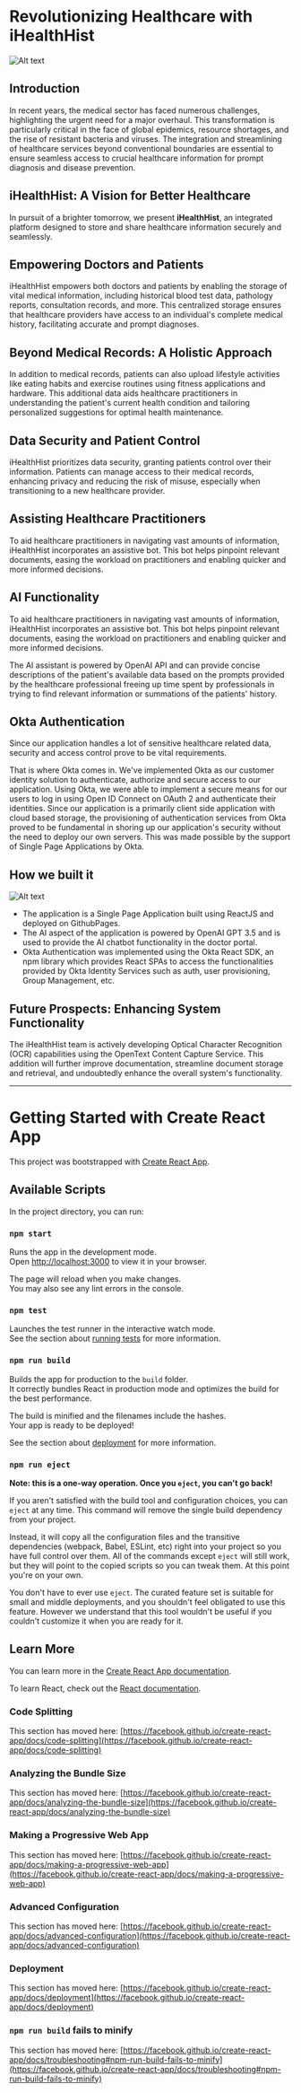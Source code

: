 # Revolutionizing Healthcare with iHealthHist

![Alt text](https://raw.githubusercontent.com/cenentury0941/Pictures/main/ih.png)

## Introduction
In recent years, the medical sector has faced numerous challenges, highlighting the urgent need for a major overhaul. This transformation is particularly critical in the face of global epidemics, resource shortages, and the rise of resistant bacteria and viruses. The integration and streamlining of healthcare services beyond conventional boundaries are essential to ensure seamless access to crucial healthcare information for prompt diagnosis and disease prevention.

## iHealthHist: A Vision for Better Healthcare
In pursuit of a brighter tomorrow, we present **iHealthHist**, an integrated platform designed to store and share healthcare information securely and seamlessly.

## Empowering Doctors and Patients
iHealthHist empowers both doctors and patients by enabling the storage of vital medical information, including historical blood test data, pathology reports, consultation records, and more. This centralized storage ensures that healthcare providers have access to an individual's complete medical history, facilitating accurate and prompt diagnoses.

## Beyond Medical Records: A Holistic Approach
In addition to medical records, patients can also upload lifestyle activities like eating habits and exercise routines using fitness applications and hardware. This additional data aids healthcare practitioners in understanding the patient's current health condition and tailoring personalized suggestions for optimal health maintenance.

## Data Security and Patient Control
iHealthHist prioritizes data security, granting patients control over their information. Patients can manage access to their medical records, enhancing privacy and reducing the risk of misuse, especially when transitioning to a new healthcare provider.

## Assisting Healthcare Practitioners
To aid healthcare practitioners in navigating vast amounts of information, iHealthHist incorporates an assistive bot. This bot helps pinpoint relevant documents, easing the workload on practitioners and enabling quicker and more informed decisions.

## AI Functionality
To aid healthcare practitioners in navigating vast amounts of information, iHealthHist incorporates an assistive bot. This bot helps pinpoint relevant documents, easing the workload on practitioners and enabling quicker and more informed decisions.

The AI assistant is powered by OpenAI API and can provide concise descriptions of the patient's available data based on the prompts provided by the healthcare professional freeing up time spent by professionals in trying to find relevant information or summations of the patients' history.

## Okta Authentication
Since our application handles a lot of sensitive healthcare related data, security and access control prove to be vital requirements. 

That is where Okta comes in. We've implemented Okta as our customer identity solution to authenticate, authorize and secure access to our application. Using Okta, we were able to implement a secure means for our users to log in using Open ID Connect on OAuth 2 and authenticate their identities. Since our application is a primarily client side application with cloud based storage, the provisioning of authentication services from Okta proved to be fundamental in shoring up our application's security without the need to deploy our own servers. This was made possible by the support of Single Page Applications by Okta.


## How we built it
![Alt text](https://raw.githubusercontent.com/cenentury0941/i-health-hist-okta/main/Diag1.png)
- The application is a Single Page Application built using ReactJS and deployed on GithubPages. 
- The AI aspect of the application is powered by OpenAI GPT 3.5 and is used to provide the AI chatbot functionality in the doctor portal. 
- Okta Authentication was implemented using the Okta React SDK, an npm library which provides React SPAs to access the functionalities provided by Okta Identity Services such as auth, user provisioning, Group Management, etc.


## Future Prospects: Enhancing System Functionality
The iHealthHist team is actively developing Optical Character Recognition (OCR) capabilities using the OpenText Content Capture Service. This addition will further improve documentation, streamline document storage and retrieval, and undoubtedly enhance the overall system's functionality.


--------------------------------------------


# Getting Started with Create React App

This project was bootstrapped with [Create React App](https://github.com/facebook/create-react-app).

## Available Scripts

In the project directory, you can run:

### `npm start`

Runs the app in the development mode.\
Open [http://localhost:3000](http://localhost:3000) to view it in your browser.

The page will reload when you make changes.\
You may also see any lint errors in the console.

### `npm test`

Launches the test runner in the interactive watch mode.\
See the section about [running tests](https://facebook.github.io/create-react-app/docs/running-tests) for more information.

### `npm run build`

Builds the app for production to the `build` folder.\
It correctly bundles React in production mode and optimizes the build for the best performance.

The build is minified and the filenames include the hashes.\
Your app is ready to be deployed!

See the section about [deployment](https://facebook.github.io/create-react-app/docs/deployment) for more information.

### `npm run eject`

**Note: this is a one-way operation. Once you `eject`, you can't go back!**

If you aren't satisfied with the build tool and configuration choices, you can `eject` at any time. This command will remove the single build dependency from your project.

Instead, it will copy all the configuration files and the transitive dependencies (webpack, Babel, ESLint, etc) right into your project so you have full control over them. All of the commands except `eject` will still work, but they will point to the copied scripts so you can tweak them. At this point you're on your own.

You don't have to ever use `eject`. The curated feature set is suitable for small and middle deployments, and you shouldn't feel obligated to use this feature. However we understand that this tool wouldn't be useful if you couldn't customize it when you are ready for it.

## Learn More

You can learn more in the [Create React App documentation](https://facebook.github.io/create-react-app/docs/getting-started).

To learn React, check out the [React documentation](https://reactjs.org/).

### Code Splitting

This section has moved here: [https://facebook.github.io/create-react-app/docs/code-splitting](https://facebook.github.io/create-react-app/docs/code-splitting)

### Analyzing the Bundle Size

This section has moved here: [https://facebook.github.io/create-react-app/docs/analyzing-the-bundle-size](https://facebook.github.io/create-react-app/docs/analyzing-the-bundle-size)

### Making a Progressive Web App

This section has moved here: [https://facebook.github.io/create-react-app/docs/making-a-progressive-web-app](https://facebook.github.io/create-react-app/docs/making-a-progressive-web-app)

### Advanced Configuration

This section has moved here: [https://facebook.github.io/create-react-app/docs/advanced-configuration](https://facebook.github.io/create-react-app/docs/advanced-configuration)

### Deployment

This section has moved here: [https://facebook.github.io/create-react-app/docs/deployment](https://facebook.github.io/create-react-app/docs/deployment)

### `npm run build` fails to minify

This section has moved here: [https://facebook.github.io/create-react-app/docs/troubleshooting#npm-run-build-fails-to-minify](https://facebook.github.io/create-react-app/docs/troubleshooting#npm-run-build-fails-to-minify)
